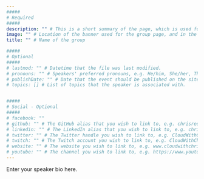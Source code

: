 ```yaml
---
#####
# Required
#####
description: "" # This is a short summary of the page, which is used for SEO (Search Engine Optimisation purposes) It does not appear to the users, but is used as part of the site's metadata, which is used by search engines. Therefore, it's strongly recommended to set this to something meaningful, as it will have a positive impact on discoverability of your content in public searches.populated the page's description metadata.
image: "" # Location of the banner used for the group page, and in the group list
title: "" # Name of the group

#####
# Optional
#####
# lastmod: "" # Datetime that the file was last modified.
# pronouns: "" # Speakers' preferred pronouns, e.g. He/him, She/her, They/them
# publishDate: "" # Date that the event should be published on the site (Any builds that you run after this date will display the site). Useful if you want to time this with some kind of social media push/press release.
# topics: [] # List of topics that the speaker is associated with. 


#####
# Social - Optional
#####
# facebook: ""
# github: "" # The GitHub alias that you wish to link to, e.g. chrisreddington
# linkedin: "" # The LinkedIn alias that you wish to link to, e.g. chrisreddington
# twitter: "" # The Twitter handle you wish to link to, e.g. CloudWithChris
# twitch: "" # The Twitch account you wish to link to, e.g. CloudWithChris
# website: "" # The website you wish to link to, e.g. www.cloudwithchris.com
# youtube: "" # The channel you wish to link to, e.g. https://www.youtube.com/c/CloudWithChris
---
```

Enter your speaker bio here.
